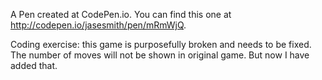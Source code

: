 A Pen created at CodePen.io. You can find this one at http://codepen.io/jasesmith/pen/mRmWjQ.

 Coding exercise: this game is purposefully broken and needs to be fixed.
 The number of moves will not be shown in original game. But now I have added that.
